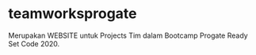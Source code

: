 # teamworksprogate
Merupakan WEBSITE untuk Projects Tim dalam Bootcamp Progate Ready Set Code 2020.

